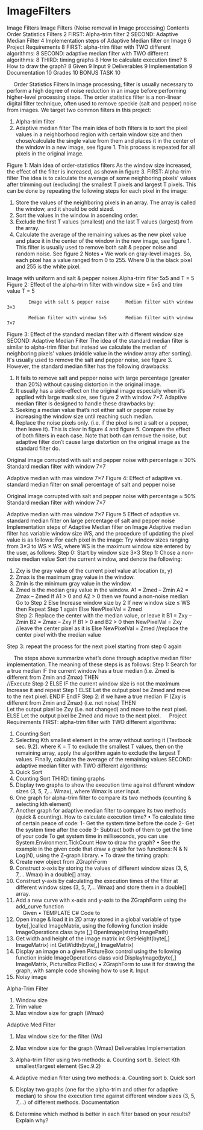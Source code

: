 # ImageFilters
Image Filters
Image Filters 
(Noise removal in Image processing)
Contents
Order Statistics Filters	2
FIRST: Alpha-trim filter	2
SECOND: Adaptive Median Filter	4
Implementation steps of Adaptive Median filter on Image	6
Project Requirements	8
FIRST: alpha-trim filter with TWO different algorithms:	8
SECOND: adaptive median filter with TWO different algorithms:	8
THIRD: timing graphs	8
How to calculate execution time?	8
How to draw the graph?	8
Given	9
Input	9
Deliverables	9
Implementation	9
Documentation	10
Grades	10
BONUS TASK	10


 
Order Statistics Filters
In image processing, filter is usually necessary to perform a high degree of noise reduction in an image before performing higher-level processing steps. The order statistics filter is a non-linear digital filter technique, often used to remove speckle  (salt and pepper) noise from images. We target two common filters in this project:
1.	Alpha-trim filter
2.	Adaptive median filter
The main idea of both filters is to sort the pixel values in a neighborhood region with certain window size and then chose/calculate the single value from them and places it in the center of the window in a new image, see figure 1. This process is repeated for all pixels in the original image.
 
Figure 1: Main idea of order-statistics filters
As the window size increased, the effect of the filter is increased, as shown in figure 3.
FIRST: Alpha-trim filter
The idea is to calculate the average of some neighboring pixels' values after trimming out (excluding) the smallest T pixels and largest T pixels. This can be done by repeating the following steps for each pixel in the image:
1.	Store the values of the neighboring pixels in an array. The array is called the window, and it should be odd sized.
2.	Sort the values in the window in ascending order.
3.	Exclude the first T values (smallest) and the last T values (largest) from the array.
4.	Calculate the average of the remaining values as the new pixel value and place it in the center of the window in the new image, see figure 1.
This filter is usually used to remove both salt & pepper noise and random noise. See figure 2
Notes
•	We work on gray-level images. So, each pixel has a value ranged from 0 to 255. Where 0 is the black pixel and 255 is the white pixel.
 	 
Image with uniform and salt & pepper noises	Alpha-trim filter 5x5 and T = 5
Figure 2: Effect of the alpha-trim filter with window size = 5x5 and trim value T = 5 

  
	        Image with salt & pepper noise		Median filter with window 3×3
  
	        Median filter with window 5×5		Median filter with window 7×7
Figure 3: Effect of the standard median filter with different window size
 
SECOND: Adaptive Median Filter
The idea of the standard median filter is similar to alpha-trim filter but instead we calculate the median of neighboring pixels' values (middle value in the window array after sorting). 
It's usually used to remove the salt and pepper noise, see figure 3.
However, the standard median filter has the following drawbacks:
1.	It fails to remove salt and pepper noise with large percentage (greater than 20%) without causing distortion in the original image.
2.	It usually has a side-effect on the original image especially when it’s applied with large mask size, see figure 2 with window 7×7.
Adaptive median filter is designed to handle these drawbacks by:
1.	Seeking a median value that’s not either salt or pepper noise by increasing the window size until reaching such median.
2.	Replace the noise pixels only. (i.e. if the pixel is not a salt or a pepper, then leave it).
This is clear in figure 4 and figure 5. Compare the effect of both filters in each case. Note that both can remove the noise, but adaptive filter don’t cause large distortion on the original image as the standard filter do.
 
Original image corrupted with salt and pepper noise with percentage ≈ 30%	 
Standard median filter with window 7×7
	 
Adaptive median with max window 7×7
Figure 4: Effect of adaptive vs. standard median filter on small percentage of salt and pepper noise
 
Original image corrupted with salt and pepper noise with percentage ≈ 50%	 
Standard median filter with window 7×7
	 
Adaptive median with max window 7×7
Figure 5 Effect of adaptive vs. standard median filter on large percentage of salt and pepper noise
 
Implementation steps of Adaptive Median filter on Image
Adaptive median filter has variable window size WS, and the procedure of updating the pixel value is as follows:
For each pixel in the image: 
Try window sizes ranging from 3×3 to WS × WS, where WS is the maximum window size entered by the user, as follows: 
Step 0: Start by window size 3×3
Step 1: Chose a non-noise median value 
Sort the current window, and denote the following:
1.	Zxy is the gray value of the current pixel value at location (x, y)
2.	Zmax is the maximum gray value in the window.
3.	Zmin is the minimum gray value in the window.
4.	Zmed is the median gray value in the window. 
A1 = Zmed – Zmin
A2 = Zmax – Zmed 
If A1 > 0 and A2 > 0 then we found a non-noise median
	Go to Step 2
Else
	Increase window size by 2
	If new window size ≤ WS then
		Repeat Step 1 again
	Else
		NewPixelVal = Zmed		
Step 2: Replace the center with the median value, or leave it
B1 = Zxy – Zmin
B2 = Zmax – Zxy 
If B1 > 0 and B2 > 0 then
	NewPixelVal = Zxy		//leave the center pixel as it is
Else
	NewPixelVal = Zmed		//replace the center pixel with the median value

Step 3: repeat the process for the next pixel starting from step 0 again

 
The steps above summarize what’s done through adaptive median filter implementation. The meaning of these steps is as follows:
Step 1: Search for a true median
IF the current window has a true median (i.e. Zmed is different from Zmin and Zmax)  THEN  
	//Execute  Step 2 
ELSE
            	IF the current window size is not the maximum 
               		 Increase it and repeat Step 1
             	ELSE
  		Let the output pixel be Zmed and move to the next pixel.
           	 ENDIF
EndIF
Step 2: if we have a true median
IF (Zxy is different from Zmin and Zmax) (i.e. not noise)
THEN      
	Let the output pixel be Zxy (i.e. not changed) and move to the next pixel.
ELSE
             	Let the output pixel be Zmed and move to the next pixel.
 
Project Requirements
FIRST: alpha-trim filter with TWO different algorithms: 
1.	Counting Sort
2.	Selecting Kth smallest element in the array without sorting it (Textbook sec. 9.2). where K = T to exclude the smallest T values, then on the remaining array, apply the algorithm again to exclude the largest T values. Finally, calculate the average of the remaining values
SECOND: adaptive median filter with TWO different algorithms: 
1.	Quick Sort
2.	Counting Sort
THIRD: timing graphs
1.	Display two graphs to show the execution time against different window sizes (3, 5, 7,… Wmax), where Wmax is user input.
1.	One graph for alpha-trim filter to compare its two methods (counting & selecting kth element)
2.	Another graph for adaptive median filter to compare its two methods (quick & counting).
How to calculate execution time?
•	To calculate time of certain peace of code:
1-	Get the system time before the code
2-	Get the system time after the code
3-	Subtract both of them to get the time of your code
To get system time in milliseconds, you can use System.Environment.TickCount
How to draw the graph?
•	See the example in the given code that draw a graph for two functions: N & N Log(N), using the Z-graph library.
•	To draw the timing graph:
1.	Create new object from ZGraphForm
2.	Construct x-axis by storing the values of different window sizes (3, 5, 7,… Wmax) in a double[] array.
3.	Construct y-axis by calculating the execution times of the filter at different window sizes (3, 5, 7,… Wmax) and store them in a double[] array.
4.	Add a new curve with x-axis and y-axis to the ZGraphForm using the add_curve function  
 
Given
•	TEMPLATE C# Code to 
1.	Open image & load it in 2D array stored in a global variable of type byte[,]called ImageMatrix, using the following function inside ImageOperations class
	byte [,] OpenImage(string ImagePath)
1.	Get width and height of the image matrix
int GetHeight(byte[,] ImageMatrix)
int GetWidth(byte[,] ImageMatrix)
2.	Display an image on a given PictureBox control using the following function inside ImageOperations class
	void DisplayImage(byte[,] ImageMatrix, PictureBox PicBox)
•	ZGraphForm to use it for drawing the graph, with sample code showing how to use it.
Input
1.	Noisy image

Alpha-Trim Filter
1.	Window size 
2.	Trim value
3.	Max window size for graph (Wmax)

Adaptive Med Filter
1.	Max window size for the filter (Ws)
2.	Max window size for the graph (Wmax)
Deliverables
Implementation
1.	Alpha-trim filter using two methods:
a.	Counting sort
b.	Select Kth smallest/largest element (Sec.9.2)
2.	Adaptive median filter using two methods:
a.	Counting sort
b.	Quick sort

3.	Display two graphs (one for the alpha-trim and other for adaptive median) to show the execution time against different window sizes (3, 5, 7,…) of different methods.
Documentation
1.	Determine which method is better in each filter based on your results? Explain why?
